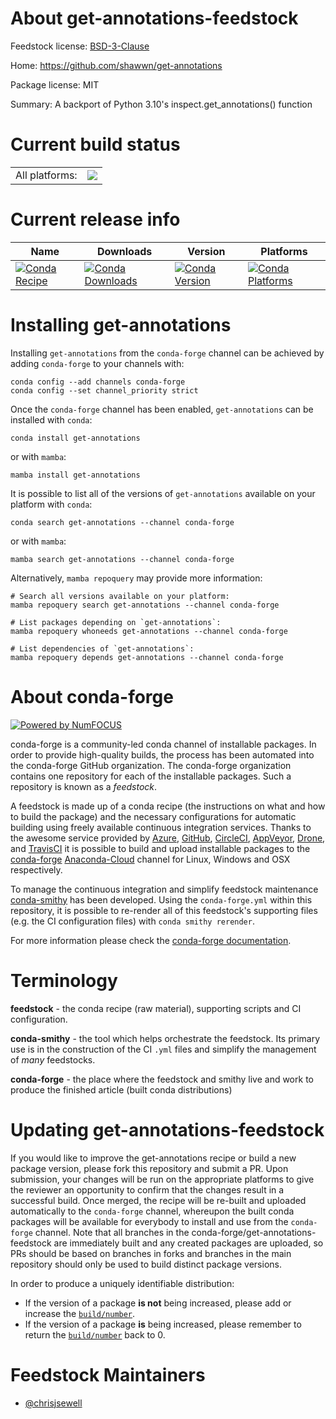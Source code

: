 About get-annotations-feedstock
===============================

Feedstock license: [BSD-3-Clause](https://github.com/conda-forge/get-annotations-feedstock/blob/main/LICENSE.txt)

Home: https://github.com/shawwn/get-annotations

Package license: MIT

Summary: A backport of Python 3.10's inspect.get_annotations() function

Current build status
====================


<table><tr><td>All platforms:</td>
    <td>
      <a href="https://dev.azure.com/conda-forge/feedstock-builds/_build/latest?definitionId=18810&branchName=main">
        <img src="https://dev.azure.com/conda-forge/feedstock-builds/_apis/build/status/get-annotations-feedstock?branchName=main">
      </a>
    </td>
  </tr>
</table>

Current release info
====================

| Name | Downloads | Version | Platforms |
| --- | --- | --- | --- |
| [![Conda Recipe](https://img.shields.io/badge/recipe-get--annotations-green.svg)](https://anaconda.org/conda-forge/get-annotations) | [![Conda Downloads](https://img.shields.io/conda/dn/conda-forge/get-annotations.svg)](https://anaconda.org/conda-forge/get-annotations) | [![Conda Version](https://img.shields.io/conda/vn/conda-forge/get-annotations.svg)](https://anaconda.org/conda-forge/get-annotations) | [![Conda Platforms](https://img.shields.io/conda/pn/conda-forge/get-annotations.svg)](https://anaconda.org/conda-forge/get-annotations) |

Installing get-annotations
==========================

Installing `get-annotations` from the `conda-forge` channel can be achieved by adding `conda-forge` to your channels with:

```
conda config --add channels conda-forge
conda config --set channel_priority strict
```

Once the `conda-forge` channel has been enabled, `get-annotations` can be installed with `conda`:

```
conda install get-annotations
```

or with `mamba`:

```
mamba install get-annotations
```

It is possible to list all of the versions of `get-annotations` available on your platform with `conda`:

```
conda search get-annotations --channel conda-forge
```

or with `mamba`:

```
mamba search get-annotations --channel conda-forge
```

Alternatively, `mamba repoquery` may provide more information:

```
# Search all versions available on your platform:
mamba repoquery search get-annotations --channel conda-forge

# List packages depending on `get-annotations`:
mamba repoquery whoneeds get-annotations --channel conda-forge

# List dependencies of `get-annotations`:
mamba repoquery depends get-annotations --channel conda-forge
```


About conda-forge
=================

[![Powered by
NumFOCUS](https://img.shields.io/badge/powered%20by-NumFOCUS-orange.svg?style=flat&colorA=E1523D&colorB=007D8A)](https://numfocus.org)

conda-forge is a community-led conda channel of installable packages.
In order to provide high-quality builds, the process has been automated into the
conda-forge GitHub organization. The conda-forge organization contains one repository
for each of the installable packages. Such a repository is known as a *feedstock*.

A feedstock is made up of a conda recipe (the instructions on what and how to build
the package) and the necessary configurations for automatic building using freely
available continuous integration services. Thanks to the awesome service provided by
[Azure](https://azure.microsoft.com/en-us/services/devops/), [GitHub](https://github.com/),
[CircleCI](https://circleci.com/), [AppVeyor](https://www.appveyor.com/),
[Drone](https://cloud.drone.io/welcome), and [TravisCI](https://travis-ci.com/)
it is possible to build and upload installable packages to the
[conda-forge](https://anaconda.org/conda-forge) [Anaconda-Cloud](https://anaconda.org/)
channel for Linux, Windows and OSX respectively.

To manage the continuous integration and simplify feedstock maintenance
[conda-smithy](https://github.com/conda-forge/conda-smithy) has been developed.
Using the ``conda-forge.yml`` within this repository, it is possible to re-render all of
this feedstock's supporting files (e.g. the CI configuration files) with ``conda smithy rerender``.

For more information please check the [conda-forge documentation](https://conda-forge.org/docs/).

Terminology
===========

**feedstock** - the conda recipe (raw material), supporting scripts and CI configuration.

**conda-smithy** - the tool which helps orchestrate the feedstock.
                   Its primary use is in the construction of the CI ``.yml`` files
                   and simplify the management of *many* feedstocks.

**conda-forge** - the place where the feedstock and smithy live and work to
                  produce the finished article (built conda distributions)


Updating get-annotations-feedstock
==================================

If you would like to improve the get-annotations recipe or build a new
package version, please fork this repository and submit a PR. Upon submission,
your changes will be run on the appropriate platforms to give the reviewer an
opportunity to confirm that the changes result in a successful build. Once
merged, the recipe will be re-built and uploaded automatically to the
`conda-forge` channel, whereupon the built conda packages will be available for
everybody to install and use from the `conda-forge` channel.
Note that all branches in the conda-forge/get-annotations-feedstock are
immediately built and any created packages are uploaded, so PRs should be based
on branches in forks and branches in the main repository should only be used to
build distinct package versions.

In order to produce a uniquely identifiable distribution:
 * If the version of a package **is not** being increased, please add or increase
   the [``build/number``](https://docs.conda.io/projects/conda-build/en/latest/resources/define-metadata.html#build-number-and-string).
 * If the version of a package **is** being increased, please remember to return
   the [``build/number``](https://docs.conda.io/projects/conda-build/en/latest/resources/define-metadata.html#build-number-and-string)
   back to 0.

Feedstock Maintainers
=====================

* [@chrisjsewell](https://github.com/chrisjsewell/)


